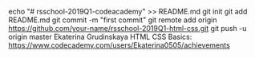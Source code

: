 echo "# rsschool-2019Q1-codeacademy" >> README.md
git init
git add README.md
git commit -m "first commit"
git remote add origin https://github.com/your-name/rsschool-2019Q1-html-css.git
git push -u origin master
Ekaterina Grudinskaya
HTML CSS Basics: https://www.codecademy.com/users/Ekaterina0505/achievements
